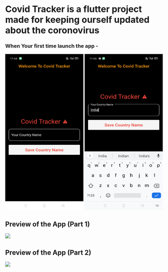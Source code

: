 

# Covid Tracker is a flutter project made for keeping ourself updated about the coronovirus

### When Your first time launch the app - 
<img src="images/part2.jpg" alt="" width="250" height="500">
<img src="images/part1.jpg" alt="" width="250" height="500">

## Preview of the App (Part 1)

![](https://media.giphy.com/media/cLSeKBOdpAn13SMD89/giphy.gif)

## Preview of the App (Part 2)

![](https://media.giphy.com/media/iF6T7ZGpZbg46ZEfJ0/giphy.gif)